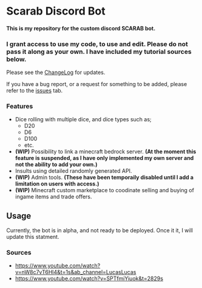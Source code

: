 # **Scarab Discord Bot**
#### This is my repository for the custom discord SCARAB bot.

### I grant access to use my code, to use and edit. **Please do not pass it along as your own.** I have included my tutorial sources below.

Please see the [ChangeLog](https://github.com/Soulsender/scarabbot/blob/master/CHANGELOG.md) for updates.

If you have a bug report, or a request for something to be added, please refer to the [issues](https://github.com/Soulsender/scarabbot/issues) tab.

### **Features**
- Dice rolling with multiple dice, and dice types such as;
  - D20
  - D6
  - D100
  - etc.
- **(WIP)** Possibility to link a minecraft bedrock server. **(At the moment this feature is suspended, as I have only implemented my own server and not the ability to add your own.)**
- Insults using detailed randomly generated API.
- **(WIP)** Admin tools. **(These have been temporaily disabled until I add a limitation on users with access.)**
- **(WIP)** Minecraft custom marketplace to coodinate selling and buying of ingame items and trade offers.

## **Usage**
Currently, the bot is in alpha, and not ready to be deployed. Once it it, I will update this statment.

### **Sources**
 - https://www.youtube.com/watch?v=nW8c7vT6Hl4&t=1s&ab_channel=LucasLucas
 - https://www.youtube.com/watch?v=SPTfmiYiuok&t=2829s
